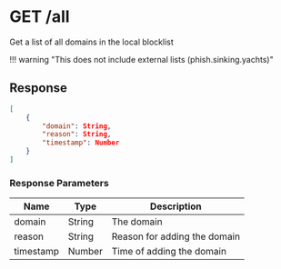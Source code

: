 # GET /all
Get a list of all domains in the local blocklist

!!! warning "This does not include external lists (phish.sinking.yachts)"

## Response

```json
[
    {
        "domain": String,
        "reason": String,
        "timestamp": Number
    }
]
```

### Response Parameters
| Name   | Type   | Description                  | 
| ------ | ------ | ---------------------------- |
| domain | String | The domain | 
| reason | String | Reason for adding the domain | 
| timestamp | Number | Time of adding the domain |
